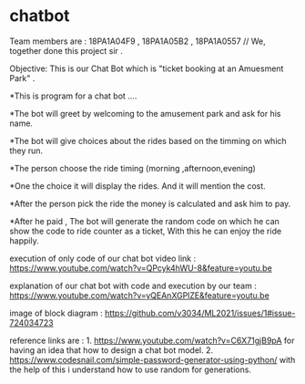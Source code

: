 # chatbot

Team members are : 18PA1A04F9 , 18PA1A05B2 , 18PA1A0557 // We, together done this project sir .

Objective: This is our Chat Bot which is "ticket booking at an Amuesment Park" .

*This is program for a chat bot ....

*The bot will greet by welcoming to the amusement park and ask for his name.

*The bot will give choices about the rides based on the timming on which they run.

*The person choose the ride timing (morning ,afternoon,evening)

*One the choice it will display the rides. And it will mention the cost.

*After the person pick the ride the money is calculated and ask him to pay.

*After he paid , The bot will generate the random code on which he can show the code to ride counter as a ticket, With this he can enjoy the ride happily.


 execution of only code of our chat bot video link : https://www.youtube.com/watch?v=QPcyk4hWU-8&feature=youtu.be  
   
   explanation of our chat bot with code and execution by our team : https://www.youtube.com/watch?v=yQEAnXGPlZE&feature=youtu.be
   
   
   
   image of block diagram :
https://github.com/v3034/ML2021/issues/1#issue-724034723


reference links are : 1. https://www.youtube.com/watch?v=C6X71gjB9pA for having an idea that how to design a chat bot model. 2. https://www.codesnail.com/simple-password-generator-using-python/ with the help of this i understand how to use random for generations.

